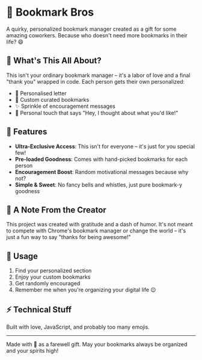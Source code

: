 # 🔖 Bookmark Bros

A quirky, personalized bookmark manager created as a gift for some amazing coworkers. Because who doesn't need more bookmarks in their life? 😄

## 🎁 What's This All About?

This isn't your ordinary bookmark manager – it's a labor of love and a final "thank you" wrapped in code. Each person gets their own personalized:

- 📝 Personalised letter
- 🔗 Custom curated bookmarks
- ✨ Sprinkle of encouragement messages
- 🎨 Personal touch that says "Hey, I thought about what you'd like!"

## 🌟 Features

- **Ultra-Exclusive Access**: This isn't for everyone – it's just for you special few!
- **Pre-loaded Goodness**: Comes with hand-picked bookmarks for each person
- **Encouragement Boost**: Random motivational messages because why not?
- **Simple & Sweet**: No fancy bells and whistles, just pure bookmark-y goodness

## 💝 A Note From the Creator

This project was created with gratitude and a dash of humor. It's not meant to compete with Chrome's bookmark manager or change the world – it's just a fun way to say "thanks for being awesome!"

## 🚀 Usage

1. Find your personalized section
2. Enjoy your custom bookmarks
3. Get randomly encouraged
4. Remember me when you're organizing your digital life 😉

## ⚡️ Technical Stuff

Built with love, JavaScript, and probably too many emojis.

---

Made with 💖 as a farewell gift. May your bookmarks always be organized and your spirits high! 
